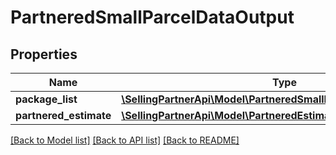 # PartneredSmallParcelDataOutput

## Properties
Name | Type | Description | Notes
------------ | ------------- | ------------- | -------------
**package_list** | [**\SellingPartnerApi\Model\PartneredSmallParcelPackageOutputList**](PartneredSmallParcelPackageOutputList.md) |  | 
**partnered_estimate** | [**\SellingPartnerApi\Model\PartneredEstimate**](PartneredEstimate.md) |  | [optional] 

[[Back to Model list]](../README.md#documentation-for-models) [[Back to API list]](../README.md#documentation-for-api-endpoints) [[Back to README]](../README.md)


